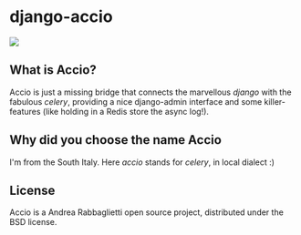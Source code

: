 # django-accio
![](http://i.imgur.com/Z39YAjm.png)

What is Accio?
--------------

Accio is just a missing bridge that connects the marvellous *django* with the fabulous *celery*, providing a nice django-admin interface and some killer-features (like holding in a Redis store the async log!).

Why did you choose the name Accio
--------------
I'm from the South Italy. Here *accio* stands for *celery*, in local dialect :)

License
--------------

Accio is a Andrea Rabbaglietti open source project, distributed under the BSD license.
